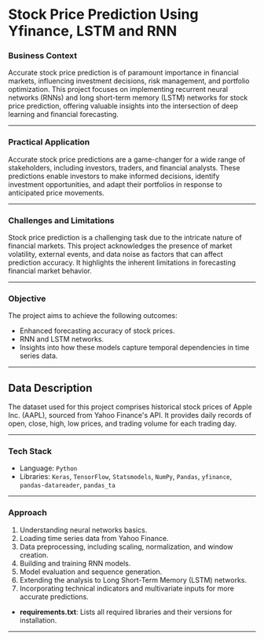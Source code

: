 # Stock Price Prediction Using Yfinance, LSTM and RNN

### Business Context

Accurate stock price prediction is of paramount importance in financial markets, influencing investment decisions, risk management, and portfolio optimization. This project focuses on implementing recurrent neural networks (RNNs) and long short-term memory (LSTM) networks for stock price prediction, offering valuable insights into the intersection of deep learning and financial forecasting.

---

### Practical Application

Accurate stock price predictions are a game-changer for a wide range of stakeholders, including investors, traders, and financial analysts. These predictions enable investors to make informed decisions, identify investment opportunities, and adapt their portfolios in response to anticipated price movements.

---

### Challenges and Limitations

Stock price prediction is a challenging task due to the intricate nature of financial markets. This project acknowledges the presence of market volatility, external events, and data noise as factors that can affect prediction accuracy. It highlights the inherent limitations in forecasting financial market behavior.

---

### Objective

The project aims to achieve the following outcomes:

- Enhanced forecasting accuracy of stock prices.
- RNN and LSTM networks.
- Insights into how these models capture temporal dependencies in time series data.

---

## Data Description

The dataset used for this project comprises historical stock prices of Apple Inc. (AAPL), sourced from Yahoo Finance's API. It provides daily records of open, close, high, low prices, and trading volume for each trading day.

---

### Tech Stack

- Language: `Python`
- Libraries: `Keras`, `TensorFlow`, `Statsmodels`, `NumPy`, `Pandas`, `yfinance`, `pandas-datareader`, `pandas_ta`

---

### Approach

1. Understanding neural networks basics.
2. Loading time series data from Yahoo Finance.
3. Data preprocessing, including scaling, normalization, and window creation.
4. Building and training RNN models.
5. Model evaluation and sequence generation.
6. Extending the analysis to Long Short-Term Memory (LSTM) networks.
7. Incorporating technical indicators and multivariate inputs for more accurate predictions.

- **requirements.txt**: Lists all required libraries and their versions for installation.

---
